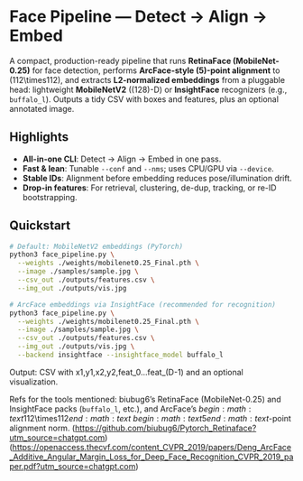 # Face Pipeline — Detect → Align → Embed

A compact, production-ready pipeline that runs **RetinaFace (MobileNet-0.25)** for face detection, performs **ArcFace-style \(5\)-point alignment** to \(112\times112\), and extracts **L2-normalized embeddings** from a pluggable head: lightweight **MobileNetV2** (\(128\)-D) or **InsightFace** recognizers (e.g., `buffalo_l`). Outputs a tidy CSV with boxes and features, plus an optional annotated image.

## Highlights
- **All-in-one CLI**: Detect → Align → Embed in one pass.  
- **Fast & lean**: Tunable `--conf` and `--nms`; uses CPU/GPU via `--device`.  
- **Stable IDs**: Alignment before embedding reduces pose/illumination drift.  
- **Drop-in features**: For retrieval, clustering, de-dup, tracking, or re-ID bootstrapping.

## Quickstart
```bash
# Default: MobileNetV2 embeddings (PyTorch)
python3 face_pipeline.py \
  --weights ./weights/mobilenet0.25_Final.pth \
  --image ./samples/sample.jpg \
  --csv_out ./outputs/features.csv \
  --img_out ./outputs/vis.jpg

# ArcFace embeddings via InsightFace (recommended for recognition)
python3 face_pipeline.py \
  --weights ./weights/mobilenet0.25_Final.pth \
  --image ./samples/sample.jpg \
  --csv_out ./outputs/features.csv \
  --img_out ./outputs/vis.jpg \
  --backend insightface --insightface_model buffalo_l
```
Output: CSV with x1,y1,x2,y2,feat_0…feat_(D-1) and an optional visualization.

Refs for the tools mentioned: biubug6’s RetinaFace (MobileNet-0.25) and InsightFace packs (`buffalo_l`, etc.), and ArcFace’s $begin:math:text$112\\times112$end:math:text$ $begin:math:text$5$end:math:text$-point alignment norm. (https://github.com/biubug6/Pytorch_Retinaface?utm_source=chatgpt.com) (https://openaccess.thecvf.com/content_CVPR_2019/papers/Deng_ArcFace_Additive_Angular_Margin_Loss_for_Deep_Face_Recognition_CVPR_2019_paper.pdf?utm_source=chatgpt.com)
